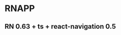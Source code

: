 <!--
 * @Description: 
 * @Author: JveGuo
 * @Date: 2021-03-15 09:11:57
 * @LastEditTime: 2021-03-15 15:14:15
 * @LastEditors: JveGuo
-->
# RNAPP

## RN 0.63 + ts + react-navigation 0.5
